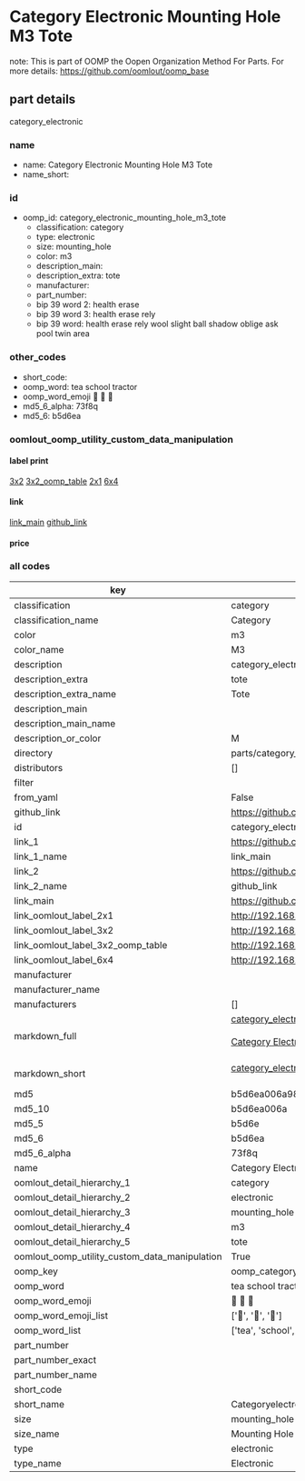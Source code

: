 # Category Electronic Mounting Hole M3 Tote  

note: This is part of OOMP the Oopen Organization Method For Parts. For more details: https://github.com/oomlout/oomp_base

##  part details



category_electronic

### name
* name: Category Electronic Mounting Hole M3 Tote
* name_short: 
### id
* oomp_id: category_electronic_mounting_hole_m3_tote
  * classification: category
  * type: electronic
  * size: mounting_hole
  * color: m3
  * description_main: 
  * description_extra: tote
  * manufacturer: 
  * part_number: 
  * bip 39 word 2: health erase
  * bip 39 word 3: health erase rely
  * bip 39 word: health erase rely wool slight ball shadow oblige ask pool twin area

### other_codes
* short_code: 
* oomp_word: tea school tractor
* oomp_word_emoji :tea: :school: :tractor:
* md5_6_alpha: 73f8q
* md5_6: b5d6ea






### oomlout_oomp_utility_custom_data_manipulation
#### label print
[3x2](http://192.168.1.245:1112/?label=oomp%2073f8q)
[3x2_oomp_table](http://192.168.1.107:1112/?label=oomp%2073f8q)
[2x1](http://192.168.1.242:1112/?label=oomp%2073f8q)
[6x4](http://192.168.1.55:1112/?label=oomp%2073f8q)    

#### link

[link_main](https://github.com/oomlout/oomlout_oomp_current_version_messy/tree/main/parts/category_electronic_mounting_hole_m3_tote) [github_link](https://github.com/oomlout/oomlout_oomp_part_src/tree/main/parts/category_electronic_mounting_hole_m3_tote)                             

#### price







### all codes 
| key | value |  
| --- | --- |  
| classification | category |  
| classification_name | Category |  
| color | m3 |  
| color_name | M3 |  
| description | category_electronic |  
| description_extra | tote |  
| description_extra_name | Tote |  
| description_main |  |  
| description_main_name |  |  
| description_or_color | M  |  
| directory | parts/category_electronic_mounting_hole_m3_tote |  
| distributors | [] |  
| filter |  |  
| from_yaml | False |  
| github_link | https://github.com/oomlout/oomlout_oomp_part_src/tree/main/parts/category_electronic_mounting_hole_m3_tote |  
| id | category_electronic_mounting_hole_m3_tote |  
| link_1 | https://github.com/oomlout/oomlout_oomp_current_version_messy/tree/main/parts/category_electronic_mounting_hole_m3_tote |  
| link_1_name | link_main |  
| link_2 | https://github.com/oomlout/oomlout_oomp_part_src/tree/main/parts/category_electronic_mounting_hole_m3_tote |  
| link_2_name | github_link |  
| link_main | https://github.com/oomlout/oomlout_oomp_current_version_messy/tree/main/parts/category_electronic_mounting_hole_m3_tote |  
| link_oomlout_label_2x1 | http://192.168.1.242:1112/?label=oomp%2073f8q |  
| link_oomlout_label_3x2 | http://192.168.1.245:1112/?label=oomp%2073f8q |  
| link_oomlout_label_3x2_oomp_table | http://192.168.1.107:1112/?label=oomp%2073f8q |  
| link_oomlout_label_6x4 | http://192.168.1.55:1112/?label=oomp%2073f8q |  
| manufacturer |  |  
| manufacturer_name |  |  
| manufacturers | [] |  
| markdown_full | [category_electronic_mounting_hole_m3_tote](https://github.com/oomlout/oomlout_oomp_current_version_messy/tree/main/parts/category_electronic_mounting_hole_m3_tote)<br>[](https://github.com/oomlout/oomlout_oomp_current_version_messy/tree/main/parts/category_electronic_mounting_hole_m3_tote)<br>[Category Electronic Mounting Hole M3 Tote](https://github.com/oomlout/oomlout_oomp_current_version_messy/tree/main/parts/category_electronic_mounting_hole_m3_tote)<br><br> |  
| markdown_short | [category_electronic_mounting_hole_m3_tote](https://github.com/oomlout/oomlout_oomp_current_version_messy/tree/main/parts/category_electronic_mounting_hole_m3_tote)<br><br> |  
| md5 | b5d6ea006a98389847e5dfd56ad31b51 |  
| md5_10 | b5d6ea006a |  
| md5_5 | b5d6e |  
| md5_6 | b5d6ea |  
| md5_6_alpha | 73f8q |  
| name | Category Electronic Mounting Hole M3 Tote |  
| oomlout_detail_hierarchy_1 | category |  
| oomlout_detail_hierarchy_2 | electronic |  
| oomlout_detail_hierarchy_3 | mounting_hole |  
| oomlout_detail_hierarchy_4 | m3 |  
| oomlout_detail_hierarchy_5 | tote |  
| oomlout_oomp_utility_custom_data_manipulation | True |  
| oomp_key | oomp_category_electronic_mounting_hole_m3_tote |  
| oomp_word | tea school tractor |  
| oomp_word_emoji | :tea: :school: :tractor: |  
| oomp_word_emoji_list | [':tea:', ':school:', ':tractor:'] |  
| oomp_word_list | ['tea', 'school', 'tractor'] |  
| part_number |  |  
| part_number_exact |  |  
| part_number_name |  |  
| short_code |  |  
| short_name | Categoryelectronic |  
| size | mounting_hole |  
| size_name | Mounting Hole |  
| type | electronic |  
| type_name | Electronic |  

